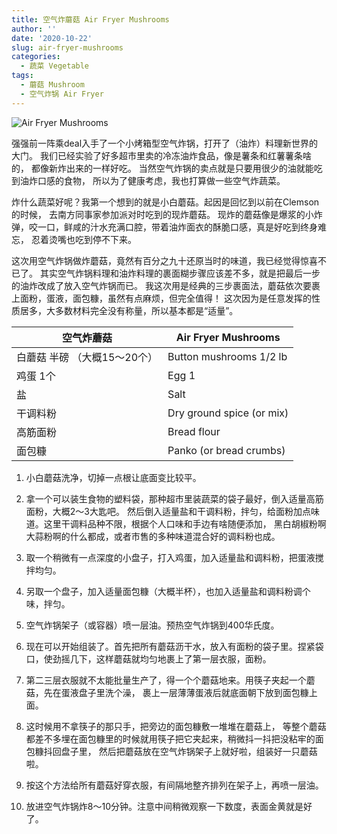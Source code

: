 ```yaml
---
title: 空气炸蘑菇 Air Fryer Mushrooms
author: ''
date: '2020-10-22'
slug: air-fryer-mushrooms
categories:
  - 蔬菜 Vegetable
tags:
  - 蘑菇 Mushroom
  - 空气炸锅 Air Fryer
---
```


![Air Fryer Mushrooms](/img/2020-10-22-air-fryer-mushrooms.jpg)

强强前一阵乘deal入手了一个小烤箱型空气炸锅，打开了（油炸）料理新世界的大门。
我们已经实验了好多超市里卖的冷冻油炸食品，像是薯条和红薯薯条啥的，
都像新炸出来的一样好吃。
当然空气炸锅的卖点就是只要用很少的油就能吃到油炸口感的食物，
所以为了健康考虑，我也打算做一些空气炸蔬菜。

炸什么蔬菜好呢？我第一个想到的就是小白蘑菇。起因是回忆到以前在Clemson的时候，
去南方同事家参加派对时吃到的现炸蘑菇。
现炸的蘑菇像是爆浆的小炸弹，咬一口，鲜咸的汁水充满口腔，带着油炸面衣的酥脆口感，真是好吃到终身难忘，
忍着烫嘴也吃到停不下来。

这次用空气炸锅做炸蘑菇，竟然有百分之九十还原当时的味道，我已经觉得惊喜不已了。
其实空气炸锅料理和油炸料理的裹面糊步骤应该差不多，就是把最后一步的油炸改成了放入空气炸锅而已。
我这次用是经典的三步裹面法，蘑菇依次要裹上面粉，蛋液，面包糠，虽然有点麻烦，但完全值得！
这次因为是任意发挥的性质居多，大多数材料完全没有称量，所以基本都是“适量”。

|空气炸蘑菇                             |Air Fryer Mushrooms     |
|---------------------------------------|-------------------------|
|白蘑菇 半磅  （大概15～20个）           |Button mushrooms 1/2 lb|
|鸡蛋 1个                          |Egg 1              |
|盐                          |Salt              |
|干调料粉                                 |Dry ground spice (or mix)            |
|高筋面粉                          |Bread flour              |
|面包糠                          |Panko (or bread crumbs)              |

1. 小白蘑菇洗净，切掉一点根让底面变比较平。

2. 拿一个可以装生食物的塑料袋，那种超市里装蔬菜的袋子最好，倒入适量高筋面粉，大概2～3大匙吧。
然后倒入适量盐和干调料粉，拌匀，给面粉加点味道。这里干调料品种不限，根据个人口味和手边有啥随便添加，
黑白胡椒粉啊大蒜粉啊的什么都成，或者市售的多种味道混合好的调料粉也成。

3. 取一个稍微有一点深度的小盘子，打入鸡蛋，加入适量盐和调料粉，把蛋液搅拌均匀。

4. 另取一个盘子，加入适量面包糠（大概半杯），也加入适量盐和调料粉调个味，拌匀。

5. 空气炸锅架子（或容器）喷一层油。预热空气炸锅到400华氏度。

6. 现在可以开始组装了。首先把所有蘑菇沥干水，放入有面粉的袋子里。捏紧袋口，使劲摇几下，这样蘑菇就均匀地裹上了第一层衣服，面粉。

7. 第二三层衣服就不太能批量生产了，得一个个蘑菇地来。用筷子夹起一个蘑菇，先在蛋液盘子里洗个澡，
裹上一层薄薄蛋液后就底面朝下放到面包糠上面。

8. 这时候用不拿筷子的那只手，把旁边的面包糠敷一堆堆在蘑菇上，
等整个蘑菇都差不多埋在面包糠里的时候就用筷子把它夹起来，稍微抖一抖把没粘牢的面包糠抖回盘子里，
然后把蘑菇放在空气炸锅架子上就好啦，组装好一只蘑菇啦。

9. 按这个方法给所有蘑菇好穿衣服，有间隔地整齐排列在架子上，再喷一层油。

10. 放进空气炸锅炸8～10分钟。注意中间稍微观察一下数度，表面金黄就是好了。



